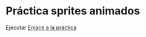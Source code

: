 # Práctica sprites animados
Ejecutar [Enlace a la práctica](https://santinomatim.github.io/tareasWebYVideojuegos/practicaSprites/index.html)

